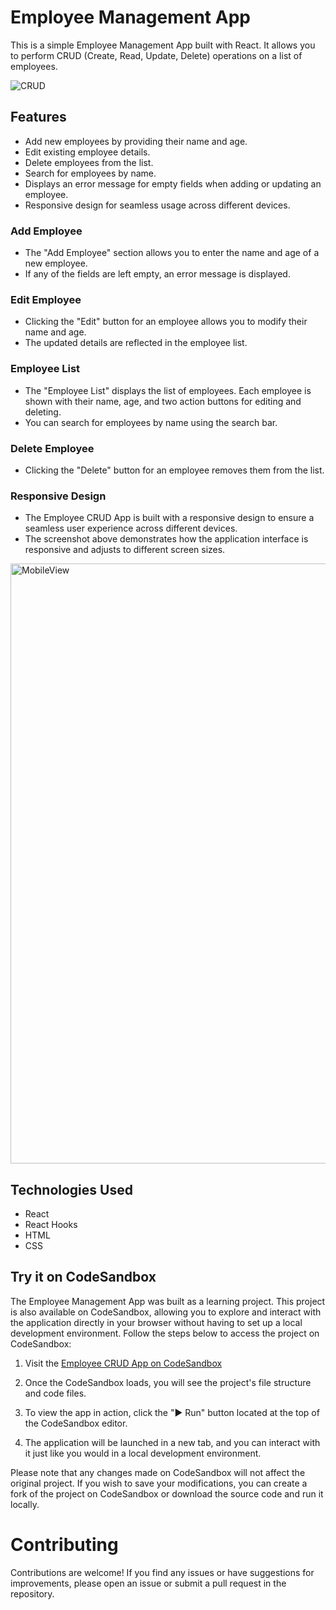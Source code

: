# Employee Management App

This is a simple Employee Management App built with React. It allows you to perform CRUD (Create, Read, Update, Delete) operations on a list of employees.

![CRUD](https://github.com/TulasiSingampalli/EmployeeCRUDApp_React_Hooks/assets/128671828/3a52907d-910c-4b21-b668-f367faf4ff72)

## Features

- Add new employees by providing their name and age.
- Edit existing employee details.
- Delete employees from the list.
- Search for employees by name.
- Displays an error message for empty fields when adding or updating an employee.
- Responsive design for seamless usage across different devices.

### Add Employee
- The "Add Employee" section allows you to enter the name and age of a new employee. 
- If any of the fields are left empty, an error message is displayed.

### Edit Employee
- Clicking the "Edit" button for an employee allows you to modify their name and age.
- The updated details are reflected in the employee list.

### Employee List
- The "Employee List" displays the list of employees. Each employee is shown with their name, age, and two action buttons for editing and deleting.
- You can search for employees by name using the search bar.


### Delete Employee
- Clicking the "Delete" button for an employee removes them from the list.

### Responsive Design
- The Employee CRUD App is built with a responsive design to ensure a seamless user experience across different devices.
- The screenshot above demonstrates how the application interface is responsive and adjusts to different screen sizes.

<img width="960" alt="MobileView" src="https://github.com/TulasiSingampalli/EmployeeCRUDApp_React_Hooks/assets/128671828/8fb91cee-3a93-4ccb-8a40-fc5be5b93f42">

## Technologies Used

- React
- React Hooks
- HTML
- CSS

## Try it on CodeSandbox

The Employee Management App was built as a learning project. This project is also available on CodeSandbox, allowing you to explore and interact with the application directly in your browser without having to set up a local development environment. Follow the steps below to access the project on CodeSandbox:

1. Visit the [Employee CRUD App on CodeSandbox](https://codesandbox.io/s/employeecrudapp-react-hooks-c0rg6d) 

2. Once the CodeSandbox loads, you will see the project's file structure and code files.

3. To view the app in action, click the "▶️ Run" button located at the top of the CodeSandbox editor.

4. The application will be launched in a new tab, and you can interact with it just like you would in a local development environment.

Please note that any changes made on CodeSandbox will not affect the original project. If you wish to save your modifications, you can create a fork of the project on CodeSandbox or download the source code and run it locally.

# Contributing
Contributions are welcome! If you find any issues or have suggestions for improvements, please open an issue or submit a pull request in the repository.

